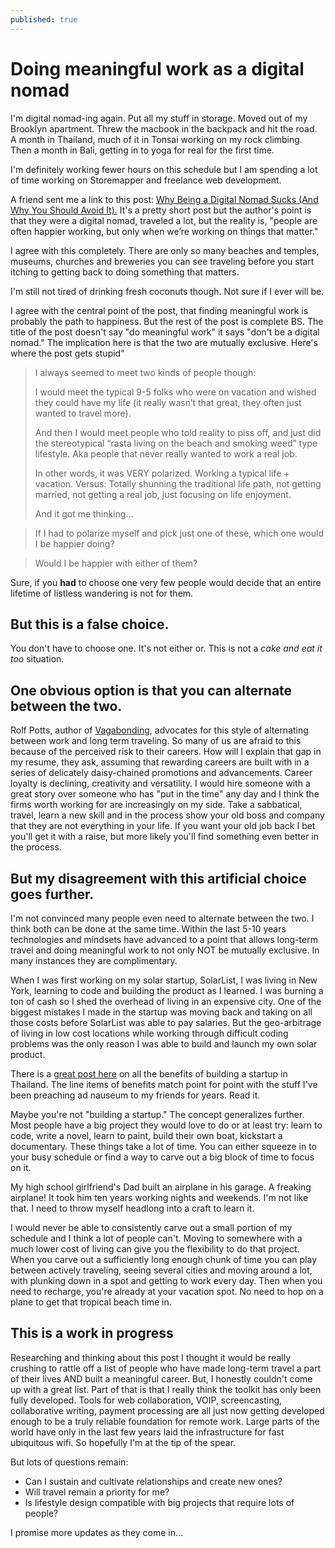 ```yaml
---
published: true
---
```


# Doing meaningful work as a digital nomad

I'm digital nomad-ing again. Put all my stuff in storage. Moved out of my Brooklyn apartment. Threw the macbook in the backpack and hit the road. A month in Thailand, much of it in Tonsai working on my rock climbing. Then a month in Bali, getting in to yoga for real for the first time. 

I'm definitely working fewer hours on this schedule but I am spending a lot of time working on Storemapper and freelance web development. 

A friend sent me a link to this post: [Why Being a Digital Nomad Sucks (And Why You Should Avoid It).](http://milkthepigeon.com/2014/03/24/happiest-at-work/) It's a pretty short post but the author's point is that they were a digital nomad, traveled a lot, but the reality is, "people are often happier working, but only when we’re working on things that matter." 

I agree with this completely. There are only so many beaches and temples, museums, churches and breweries you can see traveling before you start itching to getting back to doing something that matters. 

I'm still not tired of drinking fresh coconuts though. Not sure if I ever will be.

I agree with the central point of the post, that finding meaningful work is probably the path to happiness. But the rest of the post is complete BS. The title of the post doesn't say "do meaningful work" it says "don't be a digital nomad." The implication here is that the two are mutually exclusive. Here's where the post gets stupid"

> I always seemed to meet two kinds of people though:
>
> I would meet the typical 9-5 folks who were on vacation and wished they could have my life (it really wasn’t that great, they often just wanted to travel more).
>
> And then I would meet people who told reality to piss off, and just did the stereotypical “rasta living on the beach and smoking weed” type lifestyle. Aka people that never really wanted to work a real job.
>
> In other words, it was VERY polarized.
> Working a typical life + vacation.
> Versus:
> Totally shunning the traditional life path, not getting married, not getting a real job, just focusing on life enjoyment.
> 
> And it got me thinking…

> If I had to polarize myself and pick just one of these, which one would I be happier doing?

> Would I be happier with either of them?

Sure, if you **had** to choose one very few people would decide that an entire lifetime of listless wandering is not for them. 

## But this is a false choice.

You don't have to choose one. It's not either or. This is not a *cake and eat it too* situation.

## One obvious option is that you can alternate between the two. 

Rolf Potts, author of [Vagabonding](http://amzn.to/1sMmsKk), advocates for this style of alternating between work and long term traveling. So many of us are afraid to this because of the perceived risk to their careers. How will I explain that gap in my resume, they ask, assuming that rewarding careers are built with in a series of delicately daisy-chained promotions and advancements. Career loyalty is declining, creativity and versatility. I would hire someone with a great story over someone who has "put in the time" any day and I think the firms worth working for are increasingly on my side. Take a sabbatical, travel, learn a new skill and in the process show your old boss and company that they are not everything in your life. If you want your old job back I bet you'll get it with a raise, but more likely you'll find something even better in the process.

## But my disagreement with this artificial choice goes further. 

I'm not convinced many people even need to alternate between the two. I think both can be done at the same time. Within the last 5-10 years technologies and mindsets have advanced to a point that allows long-term travel and doing meaningful work to not only NOT be mutually exclusive. In many instances they are complimentary.

When I was first working on my solar startup, SolarList, I was living in New York, learning to code and building the product as I learned. I was burning a ton of cash so I shed the overhead of  living in an expensive city. One of the biggest mistakes I made in the startup was moving back and taking on all those costs before SolarList was able to pay salaries. But the geo-arbitrage of living in low cost locations while working through difficult coding problems was the only reason I was able to build and launch my own solar product. 

There is a [great post here](https://levels.io/bootstrapping-startup-thailand/) on all the benefits of building a startup in Thailand. The line items of benefits match point for point with the stuff I've been preaching ad nauseum to my friends for years. Read it.

Maybe you're not "building a startup." The concept generalizes further. Most people have a big project they would love to do or at least try: learn to code, write a novel, learn to paint, build their own boat, kickstart a documentary. These things take a lot of time. You can either squeeze in to your busy schedule or find a way to carve out a big block of time to focus on it.

My high school girlfriend's Dad built an airplane in his garage. A freaking airplane! It took him ten years working nights and weekends. I'm not like that. I need to throw myself headlong into a craft to learn it. 

I would never be able to consistently carve out a small portion of my schedule and I think a lot of people can't. Moving to somewhere with a much lower cost of living can give you the flexibility to do that project. When you carve out a sufficiently long enough chunk of time you can play between actively traveling, seeing several cities and moving around a lot, with plunking down in a spot and getting to work every day. Then when you need to recharge, you're already at your vacation spot. No need to hop on a plane to get that tropical beach time in.


## This is a work in progress

Researching and thinking about this post I thought it would be really crushing to rattle off a list of people who have made long-term travel a part of their lives AND built a meaningful career. But, I honestly couldn't come up with a great list. Part of that is that I really think the toolkit has only been fully developed. Tools for web collaboration, VOIP, screencasting, collaborative writing, payment processing are all just now getting developed enough to be a truly reliable foundation for remote work. Large parts of the world have only in the last few years laid the infrastructure for fast ubiquitous wifi. So hopefully I'm at the tip of the spear.

But lots of questions remain:
* Can I sustain and cultivate relationships and create new ones?
* Will travel remain a priority for me?
* Is lifestyle design compatible with big projects that require lots of people?

I promise more updates as they come in… 
